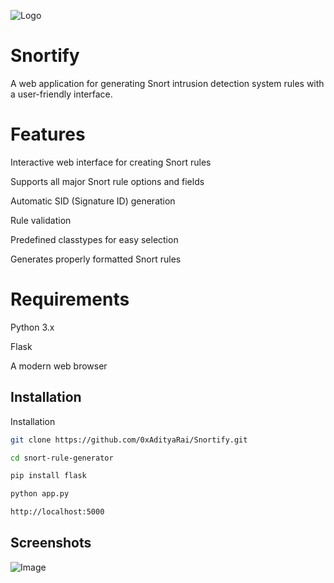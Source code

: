 
![Logo](https://www.enterprisenetworkingplanet.com/wp-content/uploads/2022/03/snort-icon.png)


# Snortify

A web application for generating Snort intrusion detection system rules with a user-friendly interface.

# Features

Interactive web interface for creating Snort rules

Supports all major Snort rule options and fields

Automatic SID (Signature ID) generation

Rule validation

Predefined classtypes for easy selection

Generates properly formatted Snort rules


# Requirements

Python 3.x

Flask

A modern web browser
## Installation

Installation



```bash
git clone https://github.com/0xAdityaRai/Snortify.git

cd snort-rule-generator

pip install flask

python app.py

http://localhost:5000


```
    
## Screenshots

![Image](https://github.com/user-attachments/assets/28a9b0f2-6c24-445a-bbc3-a4af9e9976c4)

